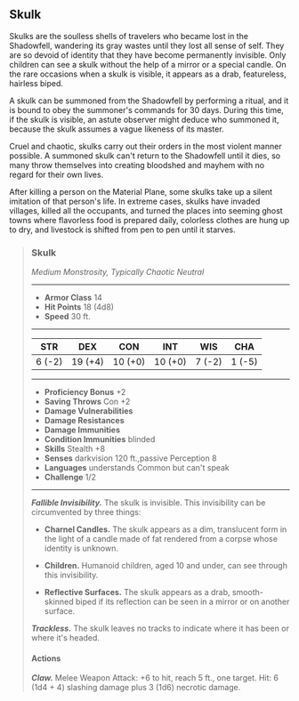 ## Skulk
Skulks are the soulless shells of travelers who became lost in the Shadowfell, wandering its gray wastes until they lost all sense of self. They are so devoid of identity that they have become permanently invisible. Only children can see a skulk without the help of a mirror or a special candle. On the rare occasions when a skulk is visible, it appears as a drab, featureless, hairless biped.

A skulk can be summoned from the Shadowfell by performing a ritual, and it is bound to obey the summoner's commands for 30 days. During this time, if the skulk is visible, an astute observer might deduce who summoned it, because the skulk assumes a vague likeness of its master.

Cruel and chaotic, skulks carry out their orders in the most violent manner possible. A summoned skulk can't return to the Shadowfell until it dies, so many throw themselves into creating bloodshed and mayhem with no regard for their own lives.

After killing a person on the Material Plane, some skulks take up a silent imitation of that person's life. In extreme cases, skulks have invaded villages, killed all the occupants, and turned the places into seeming ghost towns where flavorless food is prepared daily, colorless clothes are hung up to dry, and livestock is shifted from pen to pen until it starves.

>### Skulk
>*Medium Monstrosity, Typically Chaotic Neutral*
>___
>- **Armor Class** 14
>- **Hit Points** 18 (4d8)
>- **Speed** 30 ft.
>___
>|**STR**|**DEX**|**CON**|**INT**|**WIS**|**CHA**|
>|:---:|:---:|:---:|:---:|:---:|:---:|
>|6 (-2)|19 (+4)|10 (+0)|10 (+0)|7 (-2)|1 (-5)|
>
>___
>- **Proficiency Bonus** +2
>- **Saving Throws** Con +2
>- **Damage Vulnerabilities** 
>- **Damage Resistances** 
>- **Damage Immunities** 
>- **Condition Immunities** blinded
>- **Skills** Stealth +8
>- **Senses** darkvision 120 ft.,passive Perception 8
>- **Languages** understands Common but can't speak
>- **Challenge** 1/2
>___
>***Fallible Invisibility.*** The skulk is invisible. This invisibility can be circumvented by three things:
>
>- **Charnel Candles.** The skulk appears as a dim, translucent form in the light of a candle made of fat rendered from a corpse whose identity is unknown.
>
>- **Children.** Humanoid children, aged 10 and under, can see through this invisibility.
>
>- **Reflective Surfaces.** The skulk appears as a drab, smooth-skinned biped if its reflection can be seen in a mirror or on another surface.
>
>***Trackless.*** The skulk leaves no tracks to indicate where it has been or where it's headed.
>
>#### Actions
>***Claw.*** Melee Weapon Attack: +6 to hit, reach 5 ft., one target. Hit: 6 (1d4 + 4) slashing damage plus 3 (1d6) necrotic damage.
>
